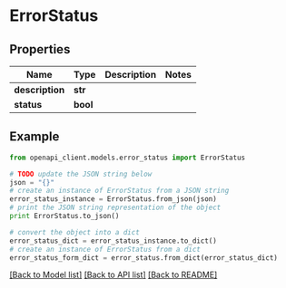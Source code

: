 # ErrorStatus


## Properties
Name | Type | Description | Notes
------------ | ------------- | ------------- | -------------
**description** | **str** |  | 
**status** | **bool** |  | 

## Example

```python
from openapi_client.models.error_status import ErrorStatus

# TODO update the JSON string below
json = "{}"
# create an instance of ErrorStatus from a JSON string
error_status_instance = ErrorStatus.from_json(json)
# print the JSON string representation of the object
print ErrorStatus.to_json()

# convert the object into a dict
error_status_dict = error_status_instance.to_dict()
# create an instance of ErrorStatus from a dict
error_status_form_dict = error_status.from_dict(error_status_dict)
```
[[Back to Model list]](../README.md#documentation-for-models) [[Back to API list]](../README.md#documentation-for-api-endpoints) [[Back to README]](../README.md)


